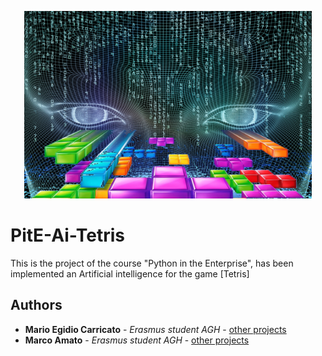 <p align="center">
  <img width="460" height="300" src="https://github.com/Mario181091/Mario_content/blob/master/bg.png">
</p>

# PitE-Ai-Tetris


This is the project of the course "Python in the Enterprise", has been implemented an Artificial intelligence for the game [Tetris]
  
## Authors

* **Mario Egidio Carricato** - *Erasmus student AGH* - [other projects](https://github.com/mario181091)
* **Marco Amato** - *Erasmus student AGH* - [other projects](https://github.com/mark91m12)
